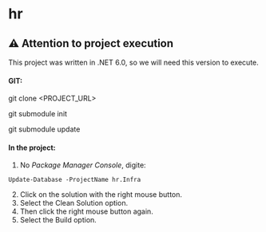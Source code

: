 # hr

## :warning: Attention to project execution

This project was written in .NET 6.0, so we will need this version to execute.

#### GIT:

git clone <PROJECT_URL>

git submodule init

git submodule update

#### In the project: 

 1. No <i>Package Manager Console</i>, digite: 
 
 ```
 Update-Database -ProjectName hr.Infra
 ```
 
 2. Click on the solution with the right mouse button.
 3. Select the Clean Solution option.
 4. Then click the right mouse button again.
 5. Select the Build option.